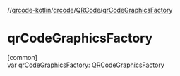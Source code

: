 //[qrcode-kotlin](../../../index.md)/[qrcode](../index.md)/[QRCode](index.md)/[qrCodeGraphicsFactory](qr-code-graphics-factory.md)

# qrCodeGraphicsFactory

[common]\
var [qrCodeGraphicsFactory](qr-code-graphics-factory.md): [QRCodeGraphicsFactory](../../qrcode.render/-q-r-code-graphics-factory/index.md)
